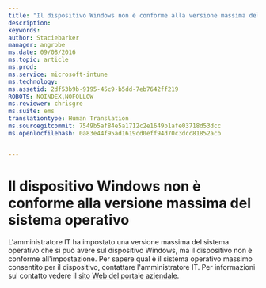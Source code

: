 ```yaml
---
title: "Il dispositivo Windows non è conforme alla versione massima del sistema operativo | Microsoft Intune"
description: 
keywords: 
author: Staciebarker
manager: angrobe
ms.date: 09/08/2016
ms.topic: article
ms.prod: 
ms.service: microsoft-intune
ms.technology: 
ms.assetid: 2df53b9b-9195-45c9-b5dd-7eb7642ff219
ROBOTS: NOINDEX,NOFOLLOW
ms.reviewer: chrisgre
ms.suite: ems
translationtype: Human Translation
ms.sourcegitcommit: 7549b5af84e5a1712c2e1649b1afe03718d53dcc
ms.openlocfilehash: 0a83e44f95ad1619cd0eff94d70c3dcc81852acb


---
```



# Il dispositivo Windows non è conforme alla versione massima del sistema operativo

L'amministratore IT ha impostato una versione massima del sistema operativo che si può avere sul dispositivo Windows, ma il dispositivo non è conforme all'impostazione. Per sapere qual è il sistema operativo massimo consentito per il dispositivo, contattare l'amministratore IT. Per informazioni sul contatto vedere il [sito Web del portale aziendale](http://portal.manage.microsoft.com).




<!--HONumber=Sep16_HO2-->


